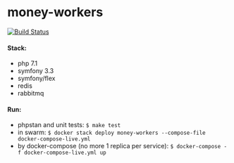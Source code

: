 money-workers
=============
[![Build Status](https://travis-ci.org/server-may-cry/money-workers.svg?branch=master)](https://travis-ci.org/server-may-cry/money-workers)

#### Stack:
* php 7.1
* symfony 3.3
* symfony/flex
* redis
* rabbitmq

#### Run:
* phpstan and unit tests: `$ make test`
* in swarm: `$ docker stack deploy money-workers --compose-file docker-compose-live.yml`
* by docker-compose (no more 1 replica per service): `$ docker-compose -f docker-compose-live.yml up`
